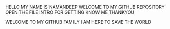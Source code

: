 HELLO MY NAME IS NAMANDEEP WELCOME TO MY GITHUB REPOSITORY OPEN THE FILE INTRO FOR GETTING KNOW ME THANKYOU 

WELCOME TO MY GITHUB  FAMILY I AM HERE TO SAVE THE WORLD


